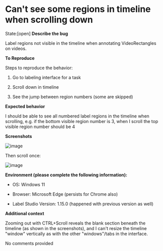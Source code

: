 # Can't see some regions in timeline when scrolling down 
State:[open] **Describe the bug**
Label regions not visible in the timeline when annotating VideoRectangles on videos.

**To Reproduce**
Steps to reproduce the behavior:
1. Go to labeling interface for a task
2. Scroll down in timeline
3. See the jump between region numbers (some are skipped)

**Expected behavior**
I should be able to see all numbered label regions in the timeline when scrolling, e.g. if the bottom visible region number is 3, when I scroll the top visible region number should be 4

**Screenshots**
![image](https://github.com/user-attachments/assets/6114de93-751f-4526-871a-0e9afcd6ef6f) 
Then scroll once:
![image](https://github.com/user-attachments/assets/42183692-5481-4824-ae07-fb1e2774817a)


**Environment (please complete the following information):**
 - OS: Windows 11
 - Browser: Microsoft Edge (persists for Chrome also)
 - Label Studio Version: 1.15.0 (happened with previous version as well)

**Additional context**
Zooming out with CTRL+Scroll reveals the blank section beneath the timeline (as shown in the screenshots), and I can't resize the timeline "window" vertically as with the other "windows"/tabs in the interface.
No comments provided